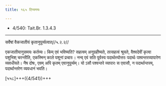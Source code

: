 ```yaml
---
title: १६५ टिप्पणयः

---
```

- 4/540: Tait.Br. 1.3.4.3

____________________________________________


सर्वेषां वैकजातीयं कृतानुपूर्व्यत्वात्//५.२.२//

एकजातीयानुसमयः कर्तव्यः। किम् एवं भविष्यति? सहत्वम् अनुग्रहीष्यते, तत्सहत्वं श्रूयते, वैश्वदेवीं कृत्वा पशुभिश् चरन्तीति, एकस्मिन् काले पशूनां प्रचारः।
नन्व् एवं सति पूर्वस्य पदार्थस्योत्तरः पदार्थः पश्वन्तरव्यापारेण व्यवधीयते। नैष दोषः, एवम् अपि कृतम् एवानुपूर्व्यम्। यो ऽसौ पश्वन्तरे व्यापारः स एवासौ, न पदार्थान्तरम्, पदार्थान्तरेण व्यवधानं भवति।

[५५८]+++({4/541})+++
